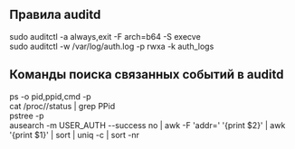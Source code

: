 ## Правила auditd
sudo auditctl -a always,exit -F arch=b64 -S execve  
sudo auditctl -w /var/log/auth.log -p rwxa -k auth_logs


## Команды поиска связанных событий в auditd
ps -o pid,ppid,cmd -p <PID>  
cat /proc/<PID>/status | grep PPid  
pstree -p <PID>  
ausearch -m USER_AUTH --success no | awk -F 'addr=' '{print $2}' | awk '{print $1}' | sort | uniq -c | sort -nr
